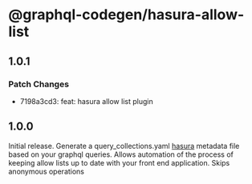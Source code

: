 # @graphql-codegen/hasura-allow-list

## 1.0.1

### Patch Changes

- 7198a3cd3: feat: hasura allow list plugin

## 1.0.0

Initial release. Generate a query_collections.yaml [hasura](https://hasura.io/docs/latest/graphql/cloud/security/allow-lists.html) metadata file based on your graphql queries. Allows automation of the process of keeping allow lists up to date with your front end application.
Skips anonymous operations
